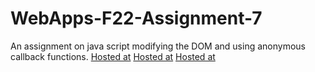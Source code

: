 # WebApps-F22-Assignment-7
An assignment on java script modifying the DOM and using anonymous callback functions.
[Hosted at](https://44-563-web-apps-f22.github.io/44563-webapps-assignment-7-saitejaswini2525/treasure.html)
[Hosted at](https://44-563-web-apps-f22.github.io/44563-webapps-assignment-7-saitejaswini2525/reaction.html)
[Hosted at](https://44-563-web-apps-f22.github.io/44563-webapps-assignment-7-saitejaswini2525/cycler.html)